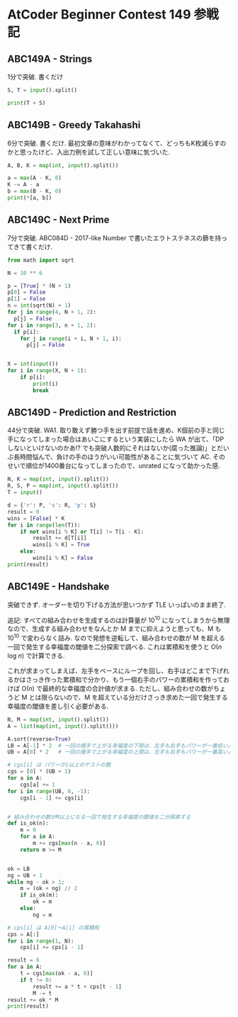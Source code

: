 # AtCoder Beginner Contest 149 参戦記

## ABC149A - Strings

1分で突破. 書くだけ

```python
S, T = input().split()

print(T + S)
```

## ABC149B - Greedy Takahashi

6分で突破. 書くだけ. 最初文章の意味がわかってなくて、どっちもK枚減らすのかと思ったけど、入出力例を試して正しい意味に気づいた.

```python
A, B, K = map(int, input().split())

a = max(A - K, 0)
K -= A - a
b = max(B - K, 0)
print(*[a, b])
```

## ABC149C - Next Prime

7分で突破. ABC084D - 2017-like Number で書いたエラトステネスの篩を持ってきて書くだけ.

```python
from math import sqrt

N = 10 ** 6

p = [True] * (N + 1)
p[0] = False
p[1] = False
n = int(sqrt(N) + 1)
for j in range(4, N + 1, 2):
  p[j] = False
for i in range(3, n + 1, 2):
  if p[i]:
    for j in range(i + i, N + 1, i):
      p[j] = False


X = int(input())
for i in range(X, N + 1):
    if p[i]:
        print(i)
        break
```

## ABC149D - Prediction and Restriction

44分で突破. WA1. 取り敢えず勝つ手を出す前提で話を進め、K個前の手と同じ手になってしまった場合はあいこにするという実装にしたら WA が出て、「DP しないといけないのかあ!? でも突破人数的にそれはないか(腐った推論)」とだいぶ長時間悩んで、負けの手のほうがいい可能性があることに気づいて AC. そのせいで順位が1400番台になってしまったので、unrated になって助かった感.

```python
N, K = map(int, input().split())
R, S, P = map(int, input().split())
T = input()

d = {'r': P, 's': R, 'p': S}
result = 0
wins = [False] * K
for i in range(len(T)):
    if not wins[i % K] or T[i] != T[i - K]:
        result += d[T[i]]
        wins[i % K] = True
    else:
        wins[i % K] = False
print(result)
```

## ABC149E - Handshake

突破できず. オーダーを切り下げる方法が思いつかず TLE いっぱいのまま終了.

追記: すべての組み合わせを生成するのは計算量が 10<sup>10</sup> になってしまうから無理なので、生成する組み合わせをなんとか M までに抑えようと思っても、M も 10<sup>10</sup> で変わらなく詰み. なので発想を逆転して、組み合わせの数が M を超える一回で発生する幸福度の閾値を二分探索で調べる. これは累積和を使うと  O(*n* log *n*) で計算できる.

これが求まってしまえば、左手をベースにループを回し、右手はどこまで下げれるかはさっき作った累積和で分かり、もう一個右手のパワーの累積和を作っておけば O(*n*) で最終的な幸福度の合計値が求まる. ただし、組み合わせの数がちょうど M とは限らないので、M を超えている分だけさっき求めた一回で発生する幸福度の閾値を差し引く必要がある.

```python
N, M = map(int, input().split())
A = list(map(int, input().split()))

A.sort(reverse=True)
LB = A[-1] * 2  # 一回の握手で上がる幸福度の下限は、左手も右手もパワーが一番低い人を握った場合
UB = A[0] * 2   # 一回の握手で上がる幸福度の上限は、左手も右手もパワーが一番高い人を握った場合

# cgs[i] は パワーがi以上のゲストの数
cgs = [0] * (UB + 1)
for a in A:
    cgs[a] += 1
for i in range(UB, 0, -1):
    cgs[i - 1] += cgs[i]


# 組み合わせの数がM以上になる一回で発生する幸福度の閾値を二分探索する
def is_ok(n):
    m = 0
    for a in A:
        m += cgs[max(n - a, 0)]
    return m >= M


ok = LB
ng = UB + 1
while ng - ok > 1:
    m = (ok + ng) // 2
    if is_ok(m):
        ok = m
    else:
        ng = m

# cps[i] は A[0]～A[i] の累積和
cps = A[:]
for i in range(1, N):
    cps[i] += cps[i - 1]

result = 0
for a in A:
    t = cgs[max(ok - a, 0)]
    if t != 0:
        result += a * t + cps[t - 1]
        M -= t
result += ok * M
print(result)
```
